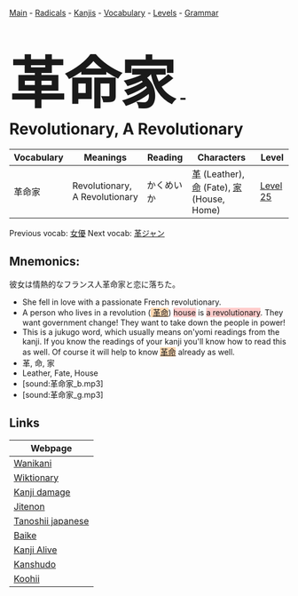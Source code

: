 <style> bigfont {font-size: 100px}</style>
[Main](../README.md) -
[Radicals](../radicals.md) -
[Kanjis](../kanjis.md) -
[Vocabulary](../vocabulary.md) -
[Levels](../levels.md) -
[Grammar](../grammar.md)
# <bigfont> 革命家</bigfont> - Revolutionary, A Revolutionary 

| Vocabulary | Meanings | Reading | Characters | Level |
| --- | --- | --- | --- | --- |
| 革命家 | Revolutionary, A Revolutionary | かくめいか |  [革](../kanjis/革.md) (Leather), [命](../kanjis/命.md) (Fate), [家](../kanjis/家.md) (House, Home) | [Level 25](../levels/wk_level25.md) |

Previous vocab: [女優](女優.md) Next vocab: [革ジャン](革ジャン.md) 

## Mnemonics:
彼女は情熱的なフランス人革命家と恋に落ちた。
* She fell in love with a passionate French revolutionary.
* A person who lives in a revolution (<span style="background-color:#fed8b1"> [革命](https://jisho.org/search/革命)</span>) <span style="background-color:#ffcccb"> house</span> is <span style="background-color:#ffcccb"> a revolutionary</span>. They want government change! They want to take down the people in power!
* This is a jukugo word, which usually means on'yomi readings from the kanji. If you know the readings of your kanji you'll know how to read this as well. Of course it will help to know <span style="background-color:#fed8b1"> [革命](https://jisho.org/search/革命)</span> already as well.
* 革, 命, 家
* Leather, Fate, House
* [sound:革命家_b.mp3]
* [sound:革命家_g.mp3]


## Links 

| Webpage |
| --- |
| [Wanikani          ](https://www.wanikani.com/kanji/革命家) |
| [Wiktionary        ](https://en.wiktionary.org/wiki/革命家) |
| [Kanji damage      ](http://www.kanjidamage.com/kanji/search?utf8=✓&q=革命家) |
| [Jitenon           ](https://jitenon.com/kanji/革命家) |
| [Tanoshii japanese ](https://www.tanoshiijapanese.com/dictionary/kanji.cfm?k=革命家) |
| [Baike             ](https://baike.baidu.com/item/革命家) |
| [Kanji Alive       ](https://app.kanjialive.com/革命家) |
| [Kanshudo          ](https://www.kanshudo.com/searchmn?q=革命家) |
| [Koohii            ](https://kanji.koohii.com/study/kanji/革命家) |
